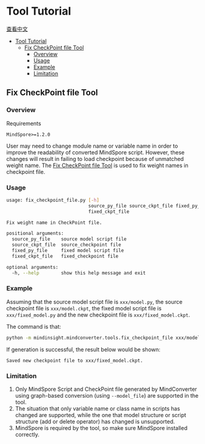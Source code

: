 # Tool Tutorial

[查看中文](./README_CN.md)

<!-- TOC -->

- [Tool Tutorial](#Tool-Tutorial)
    - [Fix CheckPoint file Tool](#Fix-CheckPoint-file-Tool)
        - [Overview](#Overview)
        - [Usage](#Usage)
        - [Example](#Example)
        - [Limitation](#Limitation)

<!-- /TOC -->

## Fix CheckPoint file Tool

### Overview

Requirements

```text
MindSpore>=1.2.0
```

User may need to change module name or variable name in order to improve the readability of converted MindSpore script. However, these changes will result in failing to load checkpoint because of unmatched weight name. The [Fix CheckPoint file Tool](./fix_checkpoint_file.py) is used to fix weight names in checkpoint file.

### Usage

```bash
usage: fix_checkpoint_file.py [-h]
                              source_py_file source_ckpt_file fixed_py_file
                              fixed_ckpt_file

Fix weight name in CheckPoint file.

positional arguments:
  source_py_file    source model script file
  source_ckpt_file  source_checkpoint file
  fixed_py_file     fixed model script file  
  fixed_ckpt_file   fixed_checkpoint file

optional arguments:
  -h, --help        show this help message and exit
```

### Example

Assuming that the source model script file is `xxx/model.py`, the source checkpoint file is `xxx/model.ckpt`, the fixed model script file is `xxx/fixed_model.py` and the new checkpoint file is `xxx/fixed_model.ckpt`.

The command is that:

```bash
python -m mindinsight.mindconverter.tools.fix_checkpoint_file xxx/model.py xxx/model.ckpt xxx/fixed_model.py xxx/fixed_model.ckpt
```

If generation is successful, the result below would be shown:

```text
Saved new checkpoint file to xxx/fixed_model.ckpt.
```

### Limitation

1. Only MindSpore Script and CheckPoint file generated by MindConverter using graph-based conversion (using `--model_file`) are supported in the tool.
2. The situation that only variable name or class name in scripts has changed are supported, while the one that model structure or script structure (add or delete operator) has changed is unsupported.
3. MindSpore is required by the tool, so make sure MindSpore installed correctly.
